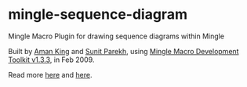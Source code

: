 # mingle-sequence-diagram
Mingle Macro Plugin for drawing sequence diagrams within Mingle

Built by [Aman King](http://www.amanking.com) and [Sunit Parekh](http://www.sunitparekh.in/), using [Mingle Macro Development Toolkit v1.3.3](http://mingle-macros.rubyforge.org/), in Feb 2009.

Read more [here](http://support.thoughtworks.com/entries/21551981-Mingle-Sequence-Diagram-Macro-Plugin) and [here](http://mingle-seq-diag.rubyforge.org/).

